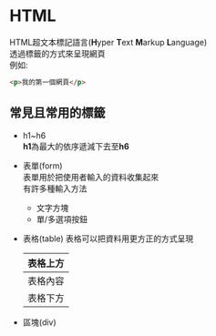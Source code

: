 # HTML
HTML超文本標記語言(**H**yper **T**ext **M**arkup **L**anguage)\
透過標籤的方式來呈現網頁\
例如:
```html
<p>我的第一個網頁</p>
```
## 常見且常用的標籤
- h1~h6\
   **h1**為最大的依序遞減下去至**h6**
   
- 表單(form)\
  表單用於把使用者輸入的資料收集起來\
  有許多種輸入方法
  - 文字方塊
  - 單/多選項按鈕
- 表格(table)
  表格可以把資料用更方正的方式呈現
	<table>
		<thead>
			<tr>
				<th>表格上方</th>
			</tr>
		</thead>
		<tbody>
			<tr>
				<td>表格內容</td>
			</tr>
			<tr>
				<td>表格下方</td>
			</tr>
		</tbody>
	</table>
- 區塊(div)
        
